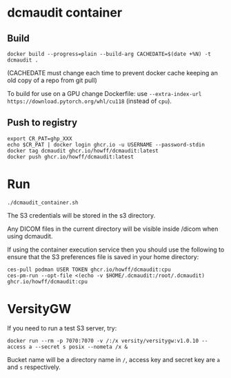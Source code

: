 # dcmaudit container

## Build

```
docker build --progress=plain --build-arg CACHEDATE=$(date +%N) -t dcmaudit .
```

(CACHEDATE must change each time to prevent docker cache keeping an old copy of a repo from git pull)

To build for use on a GPU change Dockerfile:
use `--extra-index-url https://download.pytorch.org/whl/cu118` (instead of `cpu`).

## Push to registry

```
export CR_PAT=ghp_XXX
echo $CR_PAT | docker login ghcr.io -u USERNAME --password-stdin
docker tag dcmaudit ghcr.io/howff/dcmaudit:latest
docker push ghcr.io/howff/dcmaudit:latest
```

# Run

```
./dcmaudit_container.sh
```

The S3 credentials will be stored in the s3 directory.

Any DICOM files in the current directory will be visible inside /dicom when using dcmaudit.

If using the container execution service then you should use the following to ensure
that the S3 preferences file is saved in your home directory:
```
ces-pull podman USER TOKEN ghcr.io/howff/dcmaudit:cpu
ces-pm-run --opt-file <(echo -v $HOME/.dcmaudit:/root/.dcmaudit) ghcr.io/howff/dcmaudit:cpu
```

# VersityGW

If you need to run a test S3 server, try:
```
docker run --rm -p 7070:7070 -v /:/x versity/versitygw:v1.0.10 --access a --secret s posix --nometa /x &
```
Bucket name will be a directory name in `/`, access key and secret key are `a` and `s` respectively.
